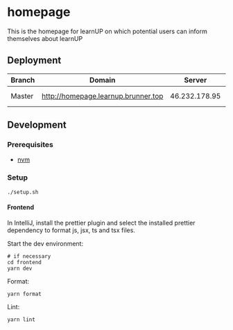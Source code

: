 # homepage

This is the homepage for learnUP on which potential users can inform themselves about learnUP

## Deployment


| Branch | Domain                              | Server        | Repo                                         |
|--------|-------------------------------------|---------------|----------------------------------------------|
| Master | http://homepage.learnup.brunner.top | 46.232.178.95 | https://github.com/lernUP/learnUP-Deployment |

## Development

### Prerequisites
* [nvm](https://github.com/nvm-sh/nvm)


### Setup

```shell
./setup.sh
```

#### Frontend

In IntelliJ, install the prettier plugin and select the installed prettier dependency to format js, jsx, ts and tsx files.

Start the dev environment:

```shell
# if necessary
cd frontend 
yarn dev
```

Format:

```shell
yarn format
```

Lint:

```shell
yarn lint
```
